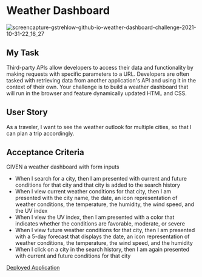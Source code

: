 # Weather Dashboard

![screencapture-gstrehlow-github-io-weather-dashboard-challenge-2021-10-31-22_16_27](https://user-images.githubusercontent.com/90304692/139617050-767727cc-db0c-4d46-b60e-d4fad151bfd9.png)


## My Task
Third-party APIs allow developers to access their data and functionality by making requests with specific parameters to a URL. Developers are often tasked with retrieving data from another application's API and using it in the context of their own. Your challenge is to build a weather dashboard that will run in the browser and feature dynamically updated HTML and CSS.

## User Story
As a traveler, I want to see the weather outlook for multiple cities, so that I can plan a trip accordingly.

## Acceptance Criteria 
GIVEN a weather dashboard with form inputs
- When I search for a city, then I am presented with current and future conditions for that city and that city is added to the search history
- When I view current weather conditions for that city, then I am presented with the city name, the date, an icon representation of weather conditions, the temperature, the humidity, the wind speed, and the UV index
- When I view the UV index, then I am presented with a color that indicates whether the conditions are favorable, moderate, or severe
- When I view future weather conditions for that city, then I am presented with a 5-day forecast that displays the date, an icon representation of weather conditions, the temperature, the wind speed, and the humidity
- When I click on a city in the search history, then I am again presented with current and future conditions for that city

[Deployed Application](https://gstrehlow.github.io/weather-dashboard-challenge/)
